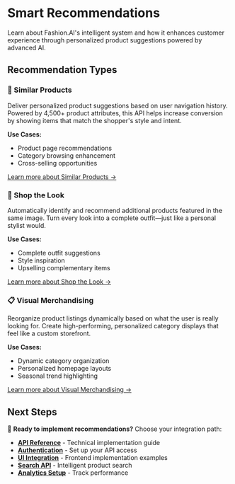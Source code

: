 # Smart Recommendations

Learn about Fashion.AI's intelligent system and how it enhances customer experience through personalized product suggestions powered by advanced AI.

## Recommendation Types

### 🎯 Similar Products
Deliver personalized product suggestions based on user navigation history. Powered by 4,500+ product attributes, this API helps increase conversion by showing items that match the shopper's style and intent.

**Use Cases:**
- Product page recommendations
- Category browsing enhancement
- Cross-selling opportunities

[Learn more about Similar Products →](../developer-guide/api-endpoints#category-view-event)

### 👗 Shop the Look
Automatically identify and recommend additional products featured in the same image. Turn every look into a complete outfit—just like a personal stylist would.

**Use Cases:**
- Complete outfit suggestions
- Style inspiration
- Upselling complementary items

[Learn more about Shop the Look →](../developer-guide/api-endpoints#shop-the-look-event)

### 📋 Visual Merchandising
Reorganize product listings dynamically based on what the user is really looking for. Create high-performing, personalized category displays that feel like a custom storefront.

**Use Cases:**
- Dynamic category organization
- Personalized homepage layouts
- Seasonal trend highlighting

[Learn more about Visual Merchandising →](../developer-guide/vm-builder)


## Next Steps

🚀 **Ready to implement recommendations?** Choose your integration path:

- **[API Reference](../developer-guide/api-endpoints)** - Technical implementation guide
- **[Authentication](../developer-guide/authentication)** - Set up your API access
- **[UI Integration](../developer-guide/ui-integration)** - Frontend implementation examples
- **[Search API](../developer-guide/search/overview)** - Intelligent product search
- **[Analytics Setup](../developer-guide/analytics/google-analytics)** - Track performance

